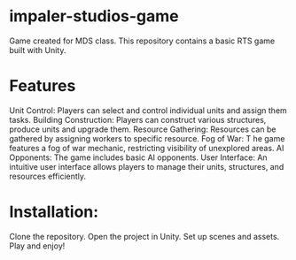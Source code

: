 # impaler-studios-game
Game created for MDS class.
This repository contains a basic RTS game built with Unity. 
# Features
Unit Control:
    Players can select and control individual units and assign them tasks.
Building Construction: 
    Players can construct various structures, produce units and upgrade them.
Resource Gathering: 
    Resources can be gathered by assigning workers to specific resource.
Fog of War: T
    he game features a fog of war mechanic, restricting visibility of unexplored areas.
AI Opponents: 
    The game includes basic AI opponents.
User Interface: 
    An intuitive user interface allows players to manage their units, structures, and resources efficiently.
# Installation:
Clone the repository.
Open the project in Unity.
Set up scenes and assets.
Play and enjoy!
